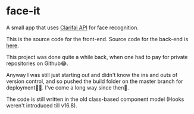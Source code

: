 # face-it
A small app that uses [Clarifai API](https://www.clarifai.com/models/face-detection-image-recognition-model-a403429f2ddf4b49b307e318f00e528b-detection#documentation) for face recognition.

This is the source code for the front-end. Source code for the back-end is [here](https://github.com/Ninad99/smartbrain-api).

This project was done quite a while back, when one had to pay for private repositories on Github😂.

Anyway I was still just starting out and didn't know the ins and outs of version control, and so pushed the build folder on the master branch for deployment🤦‍♂️. I've come a long way since then💪.

The code is still written in the old class-based component model (Hooks weren't introduced till v16.8).
